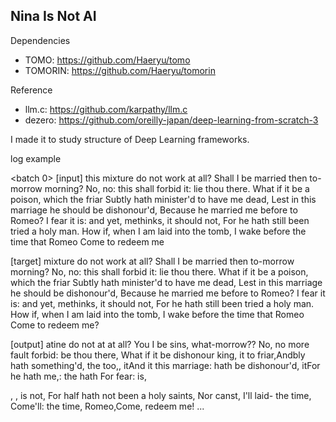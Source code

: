 Nina Is Not AI
---
Dependencies
 - TOMO: https://github.com/Haeryu/tomo
 - TOMORIN: https://github.com/Haeryu/tomorin

Reference
 - llm.c: https://github.com/karpathy/llm.c
 - dezero: https://github.com/oreilly-japan/deep-learning-from-scratch-3

I made it to study structure of Deep Learning frameworks.

log example

<batch 0>
[input]
 this mixture do not work at all?
Shall I be married then to-morrow morning?
No, no: this shall forbid it: lie thou there.
What if it be a poison, which the friar
Subtly hath minister'd to have me dead,
Lest in this marriage he should be dishonour'd,
Because he married me before to Romeo?
I fear it is: and yet, methinks, it should not,
For he hath still been tried a holy man.
How if, when I am laid into the tomb,
I wake before the time that Romeo
Come to redeem me

[target]
 mixture do not work at all?
Shall I be married then to-morrow morning?
No, no: this shall forbid it: lie thou there.
What if it be a poison, which the friar
Subtly hath minister'd to have me dead,
Lest in this marriage he should be dishonour'd,
Because he married me before to Romeo?
I fear it is: and yet, methinks, it should not,
For he hath still been tried a holy man.
How if, when I am laid into the tomb,
I wake before the time that Romeo
Come to redeem me?

[output]
 atine do not at at all?
You I be sins, what-morrow??
No, no more
 fault forbid: be
 thou there,
What if it be dishonour king, it to friar,Andbly hath something'd, the too,, itAnd it this marriage: hath be dishonour'd, itFor he hath me,: the hath
For fear: is,

,
,
 is not,
For half hath not been
 a holy saints,
Nor canst,
 I'll laid- the time,
Come'll: the time, Romeo,Come, redeem me!
...